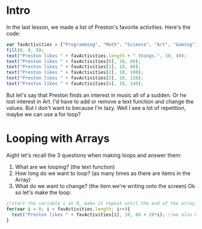 # Intro
In the last lesson, we made a list of Preston's favorite activities. Here's the code:
```js
var favActivities = ["Programming", "Math", "Science", "Art", "Gaming"];
fill(0, 0, 0);
text("Preston likes " + favActivities.length + " things.", 10, 40);
text("Preston likes " + favActivities[0], 10, 60);
text("Preston likes " + favActivities[1], 10, 80);
text("Preston likes " + favActivities[2], 10, 100);
text("Preston likes " + favActivities[3], 10, 120);
text("Preston likes " + favActivities[4], 10, 140);
```
But let's say that Preston finds an interest in music all of a sudden. Or he lost interest in Art. I'd have to add or remove a text function and change the values. But I don't want to because I'm lazy. Well I see a lot of repetition, maybe we can use a for loop?

# Looping with Arrays
Aight let's recall the 3 questions when making loops and answer them:
1. What are we looping? (the text function)
2. How long do we want to loop? (as many times as there are items in the Array)
3. What do we want to change? (the item we're writing onto the screen)
Ok so let's make the loop:
```js
//start the variable i at 0, make it repeat until the end of the array, and count up every time.
for(var i = 0; i < favActivities.length; i++){
  text("Preston likes " + favActivities[i], 10, 60 + 20*i); //we also have to change the y value, which is what the "60 + 20*i" is all about.
}
```
